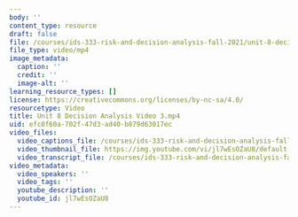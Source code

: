 ```yaml
---
body: ''
content_type: resource
draft: false
file: /courses/ids-333-risk-and-decision-analysis-fall-2021/unit-8-decision-analysis-video-3_360p_16_9.mp4
file_type: video/mp4
image_metadata:
  caption: ''
  credit: ''
  image-alt: ''
learning_resource_types: []
license: https://creativecommons.org/licenses/by-nc-sa/4.0/
resourcetype: Video
title: Unit 8 Decision Analysis Video 3.mp4
uid: efc8f60a-702f-47d3-ad40-b879d63017ec
video_files:
  video_captions_file: /courses/ids-333-risk-and-decision-analysis-fall-2021/1-2L0LSIpoNnJ9fZabcMEhn2na6aPrj8o_transcript.webvtt
  video_thumbnail_file: https://img.youtube.com/vi/jl7wEsOZaU8/default.jpg
  video_transcript_file: /courses/ids-333-risk-and-decision-analysis-fall-2021/1-2L0LSIpoNnJ9fZabcMEhn2na6aPrj8o_transcript.pdf
video_metadata:
  video_speakers: ''
  video_tags: ''
  youtube_description: ''
  youtube_id: jl7wEsOZaU8
---
```


